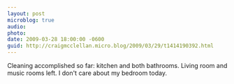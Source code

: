 ```yaml
---
layout: post
microblog: true
audio: 
photo: 
date: 2009-03-28 18:00:00 -0600
guid: http://craigmcclellan.micro.blog/2009/03/29/t1414190392.html
---
```

Cleaning accomplished so far: kitchen and both bathrooms.  Living room and music rooms left.  I don't care about my bedroom today.
